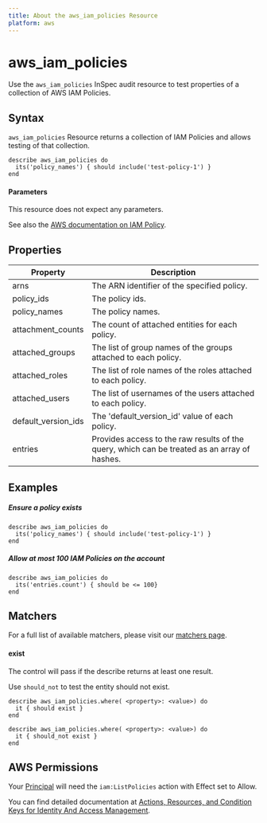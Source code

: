 ```yaml
---
title: About the aws_iam_policies Resource
platform: aws
---
```


# aws\_iam\_policies

Use the `aws_iam_policies` InSpec audit resource to test properties of a collection of AWS IAM Policies.

## Syntax

`aws_iam_policies` Resource returns a collection of IAM Policies and allows testing of that collection.

    describe aws_iam_policies do
      its('policy_names') { should include('test-policy-1') }
    end
    
#### Parameters

This resource does not expect any parameters.

See also the [AWS documentation on IAM Policy](https://docs.aws.amazon.com/IAM/latest/UserGuide/access_policies.html).

## Properties

|Property            | Description|
| ---                | --- |
|arns                | The ARN identifier of the specified policy. |
|policy_ids          | The policy ids. |
|policy_names        | The policy names. |
|attachment_counts   | The count of attached entities for each policy. |
|attached_groups     | The list of group names of the groups attached to each policy. |
|attached_roles      | The list of role names of the roles attached to each policy. |
|attached_users      | The list of usernames of the users attached to each policy. |
|default_version_ids | The 'default_version_id' value of each policy. |
|entries             | Provides access to the raw results of the query, which can be treated as an array of hashes. |


## Examples

##### Ensure a policy exists
    describe aws_iam_policies do
      its('policy_names') { should include('test-policy-1') }
    end
    
##### Allow at most 100 IAM Policies on the account
    describe aws_iam_policies do
      its('entries.count') { should be <= 100}
    end

## Matchers

For a full list of available matchers, please visit our [matchers page](https://www.inspec.io/docs/reference/matchers/).

#### exist

The control will pass if the describe returns at least one result.

Use `should_not` to test the entity should not exist.

    describe aws_iam_policies.where( <property>: <value>) do
      it { should exist }
    end
      
    describe aws_iam_policies.where( <property>: <value>) do
      it { should_not exist }
    end

## AWS Permissions

Your [Principal](https://docs.aws.amazon.com/IAM/latest/UserGuide/intro-structure.html#intro-structure-principal) will need the `iam:ListPolicies` action with Effect set to Allow.

You can find detailed documentation at [Actions, Resources, and Condition Keys for Identity And Access Management](https://docs.aws.amazon.com/IAM/latest/UserGuide/list_identityandaccessmanagement.html).
